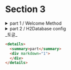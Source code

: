 # Section 3


<details>
  <summary>part 1 / Welcome Method</summary>
  <div markdown="1">
    간단하게 String을 반환해주는 GET 매핑을 만들었다.    
  문자열을 반환해주는 방법은 3가지로 모든 방법을 연습으로 작성했다.   

  ![](https://i.postimg.cc/RFK4FMRb/welcome.png)   
  간단하게 바로 문자열을 반환하는 경우   

  다음으로, yml로 가서 직접 메세지를 작성하고 해당 메세지를 갖고 반환하는 방법    
  ```yaml
  greeting:
    message: Welcome to the Simple E-commerce.
  ```
  그리고 컨트롤러 클래스에서
  ```java
  private Environment env;

  ...

      @GetMapping("welcome")
      public String welcome() {
        return env.getProperty("greeting.message");
      }
  ```   
  `Environment`객체를 이용하여 반환   

  마지막으로 클래스를 만들어 
  ![](https://i.postimg.cc/y88RSG2T/greeting-Class.png)

  ```java
    @Autowired
    private Greeting  greeting;

    ...
//        return env.getProperty("greeting.message");
        return greeting.getMessage();
  ```
  
  </div>
</details>

<details>
  <summary>part 2 / H2Database config</summary>
  <div markdown="1">
    ## H2 Database 설정   
    H2 데이터 베이스 설정을 위해서 [MAVEN REPOSITORY](https://mvnrepository.com/artifact/com.h2database/h2)로 들어가서 복사하여 추가    
    그리고 스코프의 값을 test를 했을 때, 결과를 확인할 수 없기 때문에 test -> runtime으로 변경해준다. 그리고 yml파일 설정
  </div>
</details>
_토글_

```html
<details>
  <summary>part</summary>
  <div markdown="1">
  </div>
</details>
```
